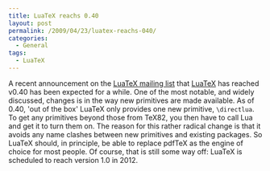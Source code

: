 ```yaml
---
title: LuaTeX reachs 0.40
layout: post
permalink: /2009/04/23/luatex-reachs-040/
categories:
  - General
tags:
  - LuaTeX
---
```

A recent announcement on the [LuaTeX mailing list](https://tug.org/pipermail/luatex/) that [LuaTeX](http://www.luatex.org) has reached v0.40 has been expected for a while. One of the most notable, and widely discussed, changes is in the way new primitives are made available. As of 0.40, 'out of the box' LuaTeX only provides one new primitive, `\directlua`. To get any primitives beyond those from TeX82, you then have to call Lua and get it to turn them on. The reason for this rather radical change is that it avoids any name clashes between new primitives and existing packages. So LuaTeX should, in principle, be able to replace pdfTeX as the engine of choice for most people. Of course, that is still some way off: LuaTeX is scheduled to reach version 1.0 in 2012.
